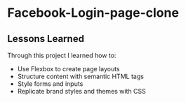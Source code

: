 # Facebook-Login-page-clone


## Lessons Learned

Through this project I learned how to:

- Use Flexbox to create page layouts
- Structure content with semantic HTML tags
- Style forms and inputs  
- Replicate brand styles and themes with CSS
